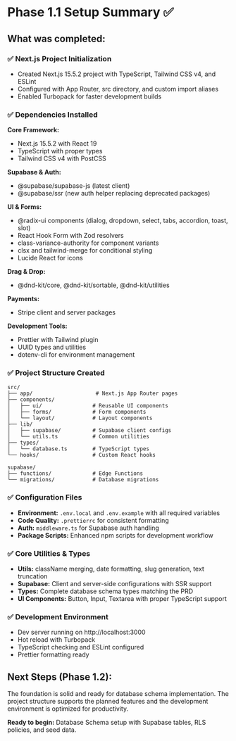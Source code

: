 # Phase 1.1 Setup Summary ✅

## What was completed:

### ✅ Next.js Project Initialization
- Created Next.js 15.5.2 project with TypeScript, Tailwind CSS v4, and ESLint
- Configured with App Router, src directory, and custom import aliases
- Enabled Turbopack for faster development builds

### ✅ Dependencies Installed
**Core Framework:**
- Next.js 15.5.2 with React 19
- TypeScript with proper types
- Tailwind CSS v4 with PostCSS

**Supabase & Auth:**
- @supabase/supabase-js (latest client)
- @supabase/ssr (new auth helper replacing deprecated packages)

**UI & Forms:**
- @radix-ui components (dialog, dropdown, select, tabs, accordion, toast, slot)
- React Hook Form with Zod resolvers
- class-variance-authority for component variants
- clsx and tailwind-merge for conditional styling
- Lucide React for icons

**Drag & Drop:**
- @dnd-kit/core, @dnd-kit/sortable, @dnd-kit/utilities

**Payments:**
- Stripe client and server packages

**Development Tools:**
- Prettier with Tailwind plugin
- UUID types and utilities
- dotenv-cli for environment management

### ✅ Project Structure Created
```
src/
├── app/                    # Next.js App Router pages
├── components/
│   ├── ui/                # Reusable UI components
│   ├── forms/             # Form components
│   └── layout/            # Layout components
├── lib/
│   ├── supabase/          # Supabase client configs
│   └── utils.ts           # Common utilities
├── types/
│   └── database.ts        # TypeScript types
└── hooks/                 # Custom React hooks

supabase/
├── functions/             # Edge Functions
└── migrations/            # Database migrations
```

### ✅ Configuration Files
- **Environment:** `.env.local` and `.env.example` with all required variables
- **Code Quality:** `.prettierrc` for consistent formatting
- **Auth:** `middleware.ts` for Supabase auth handling
- **Package Scripts:** Enhanced npm scripts for development workflow

### ✅ Core Utilities & Types
- **Utils:** className merging, date formatting, slug generation, text truncation
- **Supabase:** Client and server-side configurations with SSR support
- **Types:** Complete database schema types matching the PRD
- **UI Components:** Button, Input, Textarea with proper TypeScript support

### ✅ Development Environment
- Dev server running on http://localhost:3000
- Hot reload with Turbopack
- TypeScript checking and ESLint configured
- Prettier formatting ready

## Next Steps (Phase 1.2):
The foundation is solid and ready for database schema implementation. The project structure supports the planned features and the development environment is optimized for productivity.

**Ready to begin:** Database Schema setup with Supabase tables, RLS policies, and seed data.
